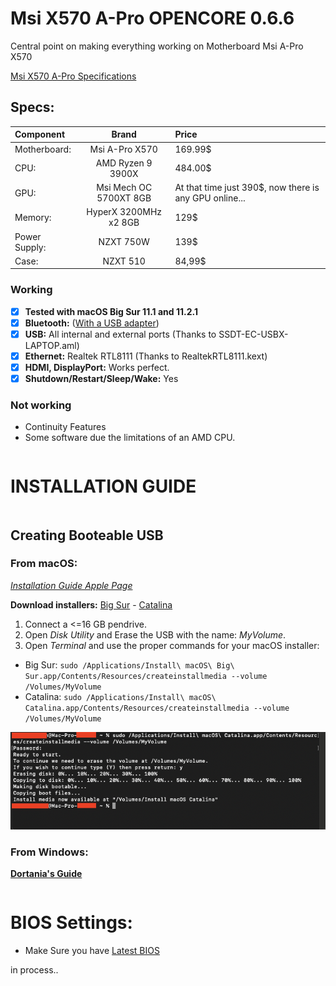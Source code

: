 # Msi X570 A-Pro OPENCORE 0.6.6
Central point on making everything working on Motherboard Msi A-Pro X570

[Msi X570 A-Pro Specifications](https://www.msi.com/Motherboard/X570-A-PRO/Specification)

## Specs:
| Component | Brand | Price |
|:--- |:---:|:--- |
| Motherboard:  | Msi A-Pro X570 | 169.99$ |
| CPU: | AMD Ryzen 9 3900X | 484.00$ |
| GPU: | Msi Mech OC 5700XT 8GB | At that time just 390$, now there is any GPU online... |
| Memory: | HyperX 3200MHz x2 8GB | 129$ |
| Power Supply: | NZXT 750W | 139$ |
| Case: | NZXT 510 | 84,99$ |

### Working
- [x] **Tested with macOS Big Sur 11.1 and 11.2.1**
- [x] **Bluetooth:** ([With a USB adapter](amazon.com))
- [x] **USB:** All internal and external ports (Thanks to SSDT-EC-USBX-LAPTOP.aml)
- [x] **Ethernet:** Realtek RTL8111 (Thanks to RealtekRTL8111.kext)
- [x] **HDMI, DisplayPort:** Works perfect. 
- [x] **Shutdown/Restart/Sleep/Wake:** Yes

### Not working
- Continuity Features
- Some software due the limitations of an AMD CPU.


```bash
```
# INSTALLATION GUIDE
```bash
```
## Creating Booteable USB

### From macOS:
[*Installation Guide Apple Page*](https://support.apple.com/en-us/HT201372)

**Download installers:** [Big Sur](https://itunes.apple.com/us/app/macos-big-sur/id1526878132) - [Catalina](https://itunes.apple.com/us/app/macos-catalina/id1466841314)

1. Connect a <=16 GB pendrive.
2. Open *Disk Utility* and Erase the USB with the name: *MyVolume*.
3. Open *Terminal* and use the proper commands for your macOS installer:
- Big Sur: `sudo /Applications/Install\ macOS\ Big\ Sur.app/Contents/Resources/createinstallmedia --volume /Volumes/MyVolume`
- Catalina: `sudo /Applications/Install\ macOS\ Catalina.app/Contents/Resources/createinstallmedia --volume /Volumes/MyVolume`

![Terminal](Images/Guide/BootableUSB.png)

### From Windows:

[**Dortania's Guide**](https://dortania.github.io/OpenCore-Install-Guide/installer-guide/winblows-install.html)

```bash
```
# BIOS Settings:
- Make Sure you have [Latest BIOS](https://www.msi.com/Motherboard/support/X570-A-PRO#down-bios)

in process..
